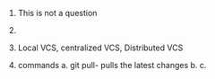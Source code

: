 1. This is not a question
2. 
3. Local VCS, centralized VCS, Distributed VCS

5. commands
  a. git pull- pulls the latest changes 
  b. 
  c. 
